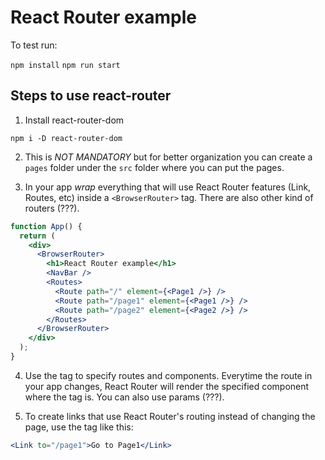 # React Router example

To test run:

`npm install`
`npm run start`


## Steps to use react-router

1. Install react-router-dom

`npm i -D react-router-dom`

2. This is *NOT MANDATORY* but for better organization you can create a `pages` folder under the `src` folder where you can put the pages.

3. In your app *wrap* everything that will use React Router features (Link, Routes, etc) inside a 
`<BrowserRouter>` tag. There are also other kind of routers (???).

```jsx
function App() {
  return (
    <div>
      <BrowserRouter>
        <h1>React Router example</h1>
        <NavBar />
        <Routes>
          <Route path="/" element={<Page1 />} />
          <Route path="/page1" element={<Page1 />} />
          <Route path="/page2" element={<Page2 />} />
        </Routes>
      </BrowserRouter>
    </div>
  );
}
```

4. Use the <Routes> tag to specify routes and components. Everytime the route in your app changes, React Router will render the specified component where the <Routes> tag is. You can also use params (???).

5. To create links that use React Router's routing instead of changing the page, use the <Link> tag like this:

```jsx
<Link to="/page1">Go to Page1</Link>
```